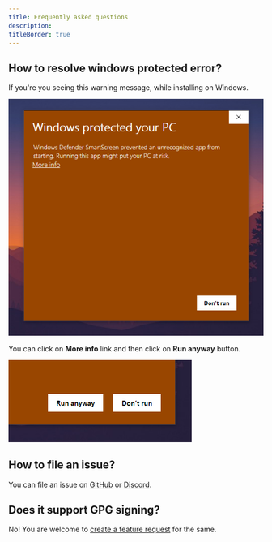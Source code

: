 ```yaml
---
title: Frequently asked questions
description:
titleBorder: true
---
```


## How to resolve windows protected error?

If you're you seeing this warning message, while installing on Windows.

![Windows procted your pc warning](./images/windows-protection-warning.png)

You can click on **More info** link and then click on **Run anyway** button.

![Install application ignoring warning](./images/run-anyway-windows-install-warning.png)

## How to file an issue?

You can file an issue on [GitHub](https://github.com/gitthermal/thermal/issues/new/choose) or [Discord](https://discord.gg/KT3nAR5).

## Does it support GPG signing?

No! You are welcome to [create a feature request](https://github.com/gitthermal/thermal/issues/new/choose) for the same.
